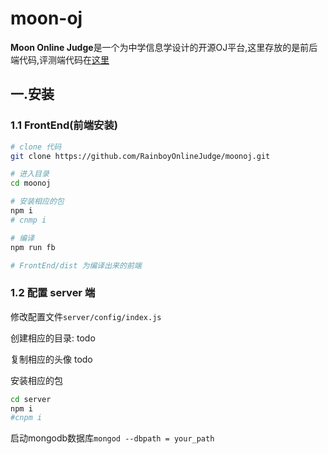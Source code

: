 # moon-oj

**Moon Online Judge**是一个为中学信息学设计的开源OJ平台,这里存放的是前后端代码,评测端代码在[这里](https://github.com/RainboyOnlineJudge/rjudge)

## 一.安装

### 1.1 FrontEnd(前端安装)

```bash
# clone 代码
git clone https://github.com/RainboyOnlineJudge/moonoj.git

# 进入目录
cd moonoj

# 安装相应的包
npm i 
# cnmp i

# 编译
npm run fb

# FrontEnd/dist 为编译出来的前端
```

### 1.2 配置 server 端

修改配置文件`server/config/index.js`

创建相应的目录:
todo

复制相应的头像
todo

安装相应的包

```bash
cd server
npm i
#cnpm i
```

启动mongodb数据库`mongod --dbpath = your_path`

